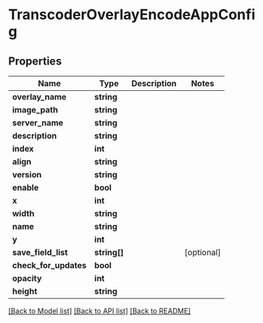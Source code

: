 # TranscoderOverlayEncodeAppConfig

## Properties
Name | Type | Description | Notes
------------ | ------------- | ------------- | -------------
**overlay_name** | **string** |  | 
**image_path** | **string** |  | 
**server_name** | **string** |  | 
**description** | **string** |  | 
**index** | **int** |  | 
**align** | **string** |  | 
**version** | **string** |  | 
**enable** | **bool** |  | 
**x** | **int** |  | 
**width** | **string** |  | 
**name** | **string** |  | 
**y** | **int** |  | 
**save_field_list** | **string[]** |  | [optional] 
**check_for_updates** | **bool** |  | 
**opacity** | **int** |  | 
**height** | **string** |  | 

[[Back to Model list]](../README.md#documentation-for-models) [[Back to API list]](../README.md#documentation-for-api-endpoints) [[Back to README]](../README.md)


